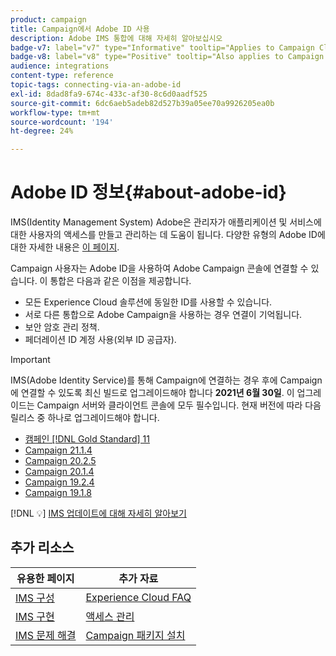 ```yaml
---
product: campaign
title: Campaign에서 Adobe ID 사용
description: Adobe IMS 통합에 대해 자세히 알아보십시오
badge-v7: label="v7" type="Informative" tooltip="Applies to Campaign Classic v7"
badge-v8: label="v8" type="Positive" tooltip="Also applies to Campaign v8"
audience: integrations
content-type: reference
topic-tags: connecting-via-an-adobe-id
exl-id: 8dad8fa9-674c-433c-af30-8c6d0aadf525
source-git-commit: 6dc6aeb5adeb82d527b39a05ee70a9926205ea0b
workflow-type: tm+mt
source-wordcount: '194'
ht-degree: 24%

---
```


# Adobe ID 정보{#about-adobe-id}



IMS(Identity Management System) Adobe은 관리자가 애플리케이션 및 서비스에 대한 사용자의 액세스를 만들고 관리하는 데 도움이 됩니다. 다양한 유형의 Adobe ID에 대한 자세한 내용은 [이 페이지](https://helpx.adobe.com/enterprise/using/identity.html).

Campaign 사용자는 Adobe ID을 사용하여 Adobe Campaign 콘솔에 연결할 수 있습니다. 이 통합은 다음과 같은 이점을 제공합니다.

*  모든 Experience Cloud 솔루션에 동일한 ID를 사용할 수 있습니다.
* 서로 다른 통합으로 Adobe Campaign을 사용하는 경우 연결이 기억됩니다.
* 보안 암호 관리 정책.
* 페더레이션 ID 계정 사용(외부 ID 공급자).


>[!IMPORTANT]
>
>IMS(Adobe Identity Service)를 통해 Campaign에 연결하는 경우 후에 Campaign에 연결할 수 있도록 최신 빌드로 업그레이드해야 합니다 **2021년 6월 30일**. 이 업그레이드는 Campaign 서버와 클라이언트 콘솔에 모두 필수입니다. 현재 버전에 따라 다음 릴리스 중 하나로 업그레이드해야 합니다.
>
> * [캠페인 [!DNL Gold Standard] 11](../../rn/using/gold-standard.md)
> * [Campaign 21.1.4](../../rn/using/latest-release.md)
> * [Campaign 20.2.5](../../rn/using/release--2020.md#release-20-2-5-build-9188)
> * [Campaign 20.1.4](../../rn/using/release--2020.md#release-20-1-4-build-9126)
> * [Campaign 19.2.4](../../rn/using/release--2019.md#release-19-2-4-build-9082)
> * [Campaign 19.1.8](../../rn/using/release--2019.md#release-19-1-8-build-9039)
>
> [!DNL :bulb:] [IMS 업데이트에 대해 자세히 알아보기](../../technotes/using/ims-updates.md)

## 추가 리소스

| 유용한 페이지 | 추가 자료 |
|---|---|
| [IMS 구성](../../integrations/using/configuring-ims.md) | [Experience Cloud FAQ](https://experienceleague.adobe.com/docs/core-services/interface/manage-users-and-products/faq.html) |
| [IMS 구현](../../integrations/using/implementing-ims.md) | [액세스 관리](../../platform/using/access-management.md) |
| [IMS 문제 해결](../../integrations/using/ims-troubleshooting.md) | [Campaign 패키지 설치](../../installation/using/installing-campaign-standard-packages.md) |
